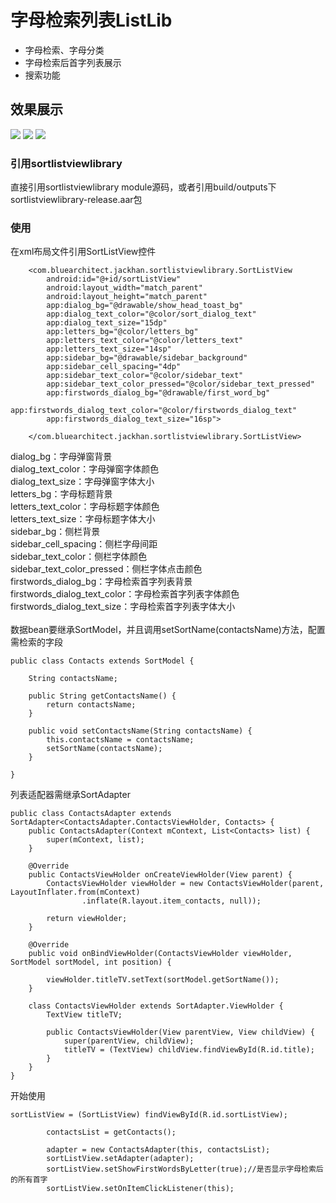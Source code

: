 # 字母检索列表ListLib
* 字母检索、字母分类
* 字母检索后首字列表展示
* 搜索功能
## 效果展示
![](https://github.com/wugod2015/ListLib/raw/master/art/Screenshot4.png)
![](https://github.com/wugod2015/ListLib/raw/master/art/Screenshot2.png)
![](https://github.com/wugod2015/ListLib/raw/master/art/Screenshot3.png)
### 引用sortlistviewlibrary
直接引用sortlistviewlibrary module源码，或者引用build/outputs下sortlistviewlibrary-release.aar包
### 使用
在xml布局文件引用SortListView控件<br>
```
    <com.bluearchitect.jackhan.sortlistviewlibrary.SortListView
        android:id="@+id/sortListView"
        android:layout_width="match_parent"
        android:layout_height="match_parent"
        app:dialog_bg="@drawable/show_head_toast_bg"
        app:dialog_text_color="@color/sort_dialog_text"
        app:dialog_text_size="15dp"
        app:letters_bg="@color/letters_bg"
        app:letters_text_color="@color/letters_text"
        app:letters_text_size="14sp"
        app:sidebar_bg="@drawable/sidebar_background"
        app:sidebar_cell_spacing="4dp"
        app:sidebar_text_color="@color/sidebar_text"
        app:sidebar_text_color_pressed="@color/sidebar_text_pressed"
        app:firstwords_dialog_bg="@drawable/first_word_bg"
        app:firstwords_dialog_text_color="@color/firstwords_dialog_text"
        app:firstwords_dialog_text_size="16sp">

    </com.bluearchitect.jackhan.sortlistviewlibrary.SortListView>
```
dialog_bg：字母弹窗背景<br>
dialog_text_color：字母弹窗字体颜色<br>
dialog_text_size：字母弹窗字体大小<br>
letters_bg：字母标题背景<br>
letters_text_color：字母标题字体颜色<br>
letters_text_size：字母标题字体大小<br>
sidebar_bg：侧栏背景<br>
sidebar_cell_spacing：侧栏字母间距<br>
sidebar_text_color：侧栏字体颜色<br>
sidebar_text_color_pressed：侧栏字体点击颜色<br>
firstwords_dialog_bg：字母检索首字列表背景<br>
firstwords_dialog_text_color：字母检索首字列表字体颜色<br>
firstwords_dialog_text_size：字母检索首字列表字体大小<br>
<br>
数据bean要继承SortModel，并且调用setSortName(contactsName)方法，配置需检索的字段<br>
```
public class Contacts extends SortModel {

    String contactsName;

    public String getContactsName() {
        return contactsName;
    }

    public void setContactsName(String contactsName) {
        this.contactsName = contactsName;
        setSortName(contactsName);
    }

}
```

列表适配器需继承SortAdapter
```
public class ContactsAdapter extends SortAdapter<ContactsAdapter.ContactsViewHolder, Contacts> {
    public ContactsAdapter(Context mContext, List<Contacts> list) {
        super(mContext, list);
    }

    @Override
    public ContactsViewHolder onCreateViewHolder(View parent) {
        ContactsViewHolder viewHolder = new ContactsViewHolder(parent, LayoutInflater.from(mContext)
                .inflate(R.layout.item_contacts, null));

        return viewHolder;
    }

    @Override
    public void onBindViewHolder(ContactsViewHolder viewHolder, SortModel sortModel, int position) {

        viewHolder.titleTV.setText(sortModel.getSortName());
    }

    class ContactsViewHolder extends SortAdapter.ViewHolder {
        TextView titleTV;

        public ContactsViewHolder(View parentView, View childView) {
            super(parentView, childView);
            titleTV = (TextView) childView.findViewById(R.id.title);
        }
    }
}
```
开始使用
```
sortListView = (SortListView) findViewById(R.id.sortListView);

        contactsList = getContacts();

        adapter = new ContactsAdapter(this, contactsList);
        sortListView.setAdapter(adapter);
        sortListView.setShowFirstWordsByLetter(true);//是否显示字母检索后的所有首字
        sortListView.setOnItemClickListener(this);
```
